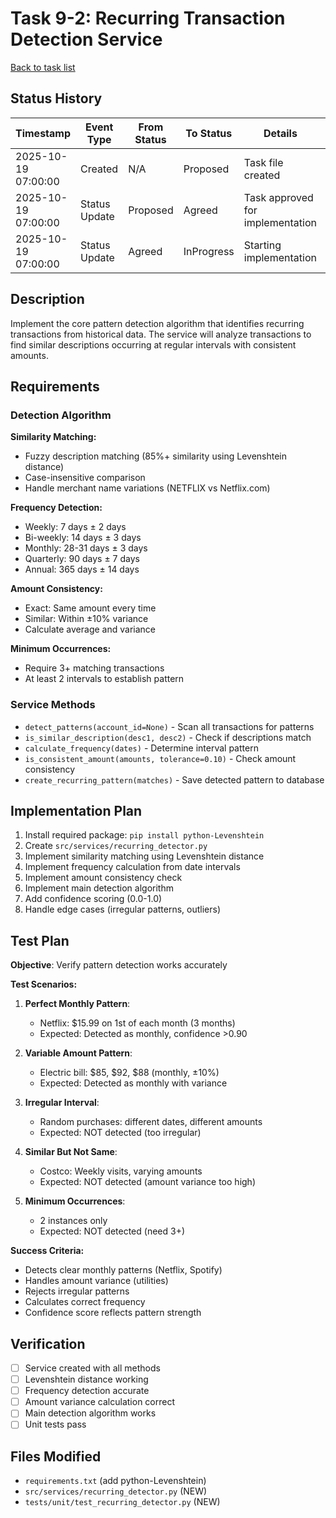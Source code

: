 # Task 9-2: Recurring Transaction Detection Service

[Back to task list](./tasks.md)

## Status History

| Timestamp | Event Type | From Status | To Status | Details | User |
|-----------|------------|-------------|-----------|---------|------|
| 2025-10-19 07:00:00 | Created | N/A | Proposed | Task file created | Saeed |
| 2025-10-19 07:00:00 | Status Update | Proposed | Agreed | Task approved for implementation | Saeed |
| 2025-10-19 07:00:00 | Status Update | Agreed | InProgress | Starting implementation | Saeed |

## Description

Implement the core pattern detection algorithm that identifies recurring transactions from historical data. The service will analyze transactions to find similar descriptions occurring at regular intervals with consistent amounts.

## Requirements

### Detection Algorithm

**Similarity Matching:**
- Fuzzy description matching (85%+ similarity using Levenshtein distance)
- Case-insensitive comparison
- Handle merchant name variations (NETFLIX vs Netflix.com)

**Frequency Detection:**
- Weekly: 7 days ± 2 days
- Bi-weekly: 14 days ± 3 days
- Monthly: 28-31 days ± 3 days
- Quarterly: 90 days ± 7 days
- Annual: 365 days ± 14 days

**Amount Consistency:**
- Exact: Same amount every time
- Similar: Within ±10% variance
- Calculate average and variance

**Minimum Occurrences:**
- Require 3+ matching transactions
- At least 2 intervals to establish pattern

### Service Methods

- `detect_patterns(account_id=None)` - Scan all transactions for patterns
- `is_similar_description(desc1, desc2)` - Check if descriptions match
- `calculate_frequency(dates)` - Determine interval pattern
- `is_consistent_amount(amounts, tolerance=0.10)` - Check amount consistency
- `create_recurring_pattern(matches)` - Save detected pattern to database

## Implementation Plan

1. Install required package: `pip install python-Levenshtein`
2. Create `src/services/recurring_detector.py`
3. Implement similarity matching using Levenshtein distance
4. Implement frequency calculation from date intervals
5. Implement amount consistency check
6. Implement main detection algorithm
7. Add confidence scoring (0.0-1.0)
8. Handle edge cases (irregular patterns, outliers)

## Test Plan

**Objective**: Verify pattern detection works accurately

**Test Scenarios:**

1. **Perfect Monthly Pattern**:
   - Netflix: $15.99 on 1st of each month (3 months)
   - Expected: Detected as monthly, confidence >0.90

2. **Variable Amount Pattern**:
   - Electric bill: $85, $92, $88 (monthly, ±10%)
   - Expected: Detected as monthly with variance

3. **Irregular Interval**:
   - Random purchases: different dates, different amounts
   - Expected: NOT detected (too irregular)

4. **Similar But Not Same**:
   - Costco: Weekly visits, varying amounts
   - Expected: NOT detected (amount variance too high)

5. **Minimum Occurrences**:
   - 2 instances only
   - Expected: NOT detected (need 3+)

**Success Criteria:**
- Detects clear monthly patterns (Netflix, Spotify)
- Handles amount variance (utilities)
- Rejects irregular patterns
- Calculates correct frequency
- Confidence score reflects pattern strength

## Verification

- [ ] Service created with all methods
- [ ] Levenshtein distance working
- [ ] Frequency detection accurate
- [ ] Amount variance calculation correct
- [ ] Main detection algorithm works
- [ ] Unit tests pass

## Files Modified

- `requirements.txt` (add python-Levenshtein)
- `src/services/recurring_detector.py` (NEW)
- `tests/unit/test_recurring_detector.py` (NEW)


